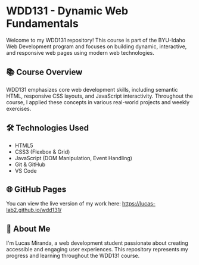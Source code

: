 # WDD131 - Dynamic Web Fundamentals

Welcome to my WDD131 repository! This course is part of the BYU-Idaho Web Development program and focuses on building dynamic, interactive, and responsive web pages using modern web technologies.

## 📚 Course Overview

WDD131 emphasizes core web development skills, including semantic HTML, responsive CSS layouts, and JavaScript interactivity. Throughout the course, I applied these concepts in various real-world projects and weekly exercises.

## 🛠️ Technologies Used

* HTML5
* CSS3 (Flexbox & Grid)
* JavaScript (DOM Manipulation, Event Handling)
* Git & GitHub
* VS Code

## 🌐 GitHub Pages

You can view the live version of my work here: https://lucas-lab2.github.io/wdd131/

## 🙋 About Me

I'm Lucas Miranda, a web development student passionate about creating accessible and engaging user experiences. This repository represents my progress and learning throughout the WDD131 course.

